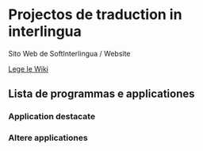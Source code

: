 # Projectos de traduction in interlingua
Sito Web de SoftInterlingua / Website

[Lege le Wiki](https://github.com/softinterlingua/softinterlingua.github.io/wiki/Wiki-de-SoftInterlingua)

## Lista de programmas e applicationes

### Application destacate


### Altere applicationes
